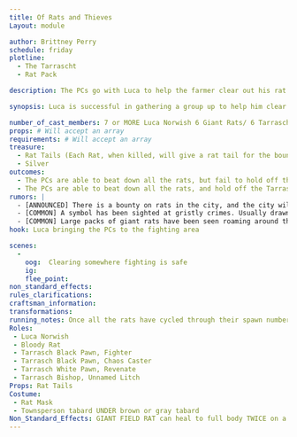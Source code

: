 ```yaml
---
title: Of Rats and Thieves
Layout: module

author: Brittney Perry
schedule: friday
plotline: 
  - The Tarrascht
  - Rat Pack

description: The PCs go with Luca to help the farmer clear out his rat infestation. They are set upon by the Tarrasch after the rats are killed.

synopsis: Luca is successful in gathering a group up to help him clear the land of Giant Field Rats for the farmer. After the rats are cleared, the PCs are set upon by the Tarrasch and are beaten down, robbed, one is abducted [optional], and left on the field.

number_of_cast_members: 7 or MORE Luca Norwish 6 Giant Rats/ 6 Tarrasch Pawns
props: # Will accept an array
requirements: # Will accept an array
treasure: 
  - Rat Tails (Each Rat, when killed, will give a rat tail for the bounty. These are in game items.)
  - Silver 
outcomes: 
  - The PCs are able to beat down all the rats, but fail to hold off the Tarrasch. They are robbed and left in the field. One is abducted. The symbol is left at the scene on the back of a PC's hand or forehead
  - The PCs are able to beat down all the rats, and hold off the Tarrasch. The symbol is not left on a PC.# Will accept a list
rumors: |
  - [ANNOUNCED] There is a bounty on rats in the city, and the city will pay one silver for every  rat tail harvested.
  - [COMMON] A symbol has been sighted at gristly crimes. Usually drawn in blood on the forehead of the slain and tortured, it has been likened to a shepherd's crook.
  - [COMMON] Large packs of giant rats have been seen roaming around the city. They are drawn by garbage and decay, and are large enough colonies to cause a problem for lone or small groups of travelers.
hook: Luca bringing the PCs to the fighting area

scenes: 
  - 
    oog:  Clearing somewhere fighting is safe
    ig: 
    flee_point: 
non_standard_effects: 
rules_clarifications: 
craftsman_information: 
transformations: 
running_notes: Once all the rats have cycled through their spawn number, they should remove their masks and top tabards and gather at the trail head. The Tarrasch should try to beat down the PCs. Once the PCs are beat down, they should be searched for magic items and [whatever plot deems appropriate]. These items are put in the Tarrasch Chest if it hasn't been found. Luca is abducted once everyone is down OPTIONAL- A PC is abducted along with Luca, and taken to a black site.
Roles:
 - Luca Norwish
 - Bloody Rat
 - Tarrasch Black Pawn, Fighter
 - Tarrasch Black Pawn, Chaos Caster
 - Tarrasch White Pawn, Revenate
 - Tarrasch Bishop, Unnamed Litch
Props: Rat Tails
Costume: 
 - Rat Mask
 - Townsperson tabard UNDER brown or gray tabard
Non_Standard_Effects: GIANT FIELD RAT can heal to full body TWICE on a TEN count [One I feed, Two I feed, etc.]
---
```


## 




​	









